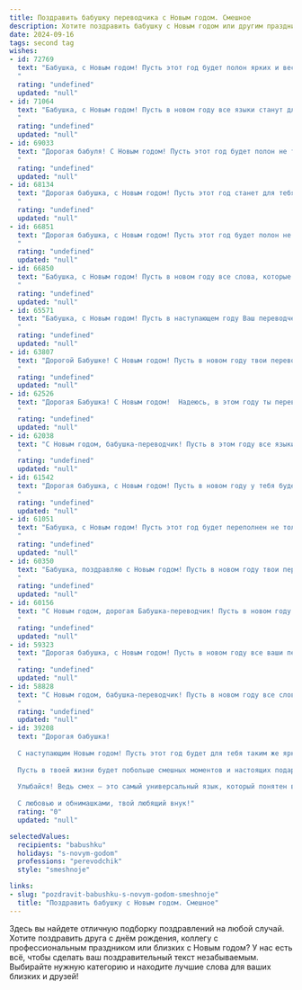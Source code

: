 ```yaml
---
title: Поздравить бабушку переводчика с Новым годом. Смешное
description: Хотите поздравить бабушку с Новым годом или другим праздником? Наш ИИ создаст незабываемое поздравление, а вы обязательно выделитесь среди других.  
date: 2024-09-16
tags: second tag
wishes:
- id: 72769
  text: "Бабушка, с Новым годом! Пусть этот год будет полон ярких и веселых переводов, таких же интересных, как ваши рассказы о жизни! Желаю тебе, чтобы все твои переводы были безупречными, а слова всегда находили верный путь к сердцам!
  "
  rating: "undefined"
  updated: "null"
- id: 71064
  text: "Бабушка, с Новым годом! Пусть в новом году все языки станут для тебя как родной, а переводчики - как лишний багаж, который можно смело сбросить за борт! 😂
  "
  rating: "undefined"
  updated: "null"
- id: 69033
  text: "Дорогая бабуля! С Новым годом! Пусть этот год будет полон не только праздничных застолий, но и новых переводов, которые сделают тебя звездой мирового масштаба -  ведь ты переводчица с мировым именем! 😄
  "
  rating: "undefined"
  updated: "null"
- id: 68134
  text: "Дорогая бабушка, с Новым годом! Пусть этот год станет для тебя настоящим языковым прорывом - пусть начнешь понимать все диалекты внуков, включая \"современный юный\" и \"подростковый\". И пусть у тебя всегда будут под рукой словари, чтобы перевести на \"бабушкин\" язык все современные хиты! 😊
  "
  rating: "undefined"
  updated: "null"
- id: 66851
  text: "Дорогая бабушка, с Новым годом! Пусть этот год будет полон не только подарков, но и интересных переводов, которые ты будешь штамповать быстрее, чем Дед Мороз раздаёт подарки! 🎄🎁🎉
  "
  rating: "undefined"
  updated: "null"
- id: 66850
  text: "Бабушка, с Новым годом! Пусть в новом году все слова, которые ты переводишь, будут только красивыми и добрыми, а переводчики из соседних стран только завидуют твоему таланту и мастерству! 🥳🎄
  "
  rating: "undefined"
  updated: "null"
- id: 65571
  text: "Бабушка, с Новым годом! Пусть в наступающем году Ваш переводческий талант будет востребован не только внуками, но и Санта-Клаусом! Желаем Вам столько языков, сколько у Вас любимых тортов, и столько здоровья, сколько у Вас внуков!
  "
  rating: "undefined"
  updated: "null"
- id: 63807
  text: "Дорогой Бабушке! С Новым годом! Пусть в новом году твои переводы будут настолько же точными, как твои рецепты борща, а жизнь будет полна ярких моментов, как палитра переводчика! 🥂
  "
  rating: "undefined"
  updated: "null"
- id: 62526
  text: "Дорогая Бабушка! С Новым годом!  Надеюсь, в этом году ты переведешь все свои мечты на язык реальности! 🎄🎉
  "
  rating: "undefined"
  updated: "null"
- id: 62038
  text: "С Новым годом, бабушка-переводчик! Пусть в этом году все языки мира говорят тебе о любви, здоровье и  огромном количестве вкусных пельменей! 😉
  "
  rating: "undefined"
  updated: "null"
- id: 61542
  text: "Дорогая бабушка, с Новым годом! Пусть в новом году у тебя будет столько языков, сколько в твоем словаре, и пусть все они будут тебе покорны - от английского до суахили!
  "
  rating: "undefined"
  updated: "null"
- id: 61051
  text: "Бабушка, с Новым годом! Пусть этот год будет переполнен не только праздничными тостами, но и интересными переводами! 😉🥂
  "
  rating: "undefined"
  updated: "null"
- id: 60350
  text: "Бабушка, поздравляю с Новым годом! Пусть в новом году твои переводы будут настолько точными, что даже самый строгий иностранный чиновник кинет в тебя монетку удачи. 😄🥂
  "
  rating: "undefined"
  updated: "null"
- id: 60156
  text: "С Новым годом, дорогая Бабушка-переводчик! Пусть в новом году все слова будут добрыми, а фразы —  легко переводимыми! 🥳🥂
  "
  rating: "undefined"
  updated: "null"
- id: 59323
  text: "Дорогая бабушка, с Новым годом! Пусть в новом году все ваши переводы будут не только точными, но и смешными, как шутки внуков! 😉
  "
  rating: "undefined"
  updated: "null"
- id: 58828
  text: "С Новым годом, бабушка-переводчик! Пусть в новом году все слова будут добрыми, фразы – красивыми, а переводы – точными, даже если речь о том, как дедушка опять перепутал свитер с варежкой!
  "
  rating: "undefined"
  updated: "null"
- id: 39208
  text: "Дорогая бабушка!
  
  С наступающим Новым годом! Пусть этот год будет для тебя таким же ярким, как блестящие новогодние шары, и насыщенным, как перевод с китайского на финский! Желаю, чтобы радость, как хороший переводчик, всегда находила общий язык с твоим сердцем!
  
  Пусть в твоей жизни будет побольше смешных моментов и настоящих подарков, чтобы ты могла перевести их на язык счастья! Не забывай: в новом году все ошибки можно исправить, особенно если речь идет о кулинарных шедеврах!
  
  Улыбайся! Ведь смех — это самый универсальный язык, который понятен всем и в любой стране. Пусть в этом году твоя мудрость обогатит наш род, а новогодние яства не путаются в языках!
  
  С любовью и обнимашками, твой любящий внук!"
  rating: "0"
  updated: "null"

selectedValues:
  recipients: "babushku"
  holidays: "s-novym-godom"
  professions: "perevodchik"
  style: "smeshnoje"

links:
- slug: "pozdravit-babushku-s-novym-godom-smeshnoje"
  title: "Поздравить бабушку с Новым годом. Смешное"
---
```


Здесь вы найдете отличную подборку поздравлений на любой случай. 
Хотите поздравить друга с днём рождения, коллегу с профессиональным праздником или близких с Новым годом? У нас есть всё, чтобы сделать ваш поздравительный текст незабываемым. Выбирайте нужную категорию и находите лучшие слова для ваших близких и друзей!
